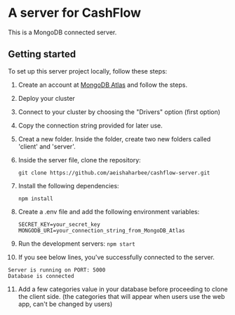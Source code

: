 # A server for CashFlow

This is a MongoDB connected server.

## Getting started

To set up this server project locally, follow these steps:
1. Create an account at [MongoDB Atlas](https://www.mongodb.com/cloud/atlas/register) and follow the steps.

2. Deploy your cluster

3. Connect to your cluster by choosing the "Drivers" option (first option)

4. Copy the connection string provided for later use.  

5. Creat a new folder. Inside the folder, create two new folders called 'client' and 'server'.

6. Inside the server file, clone the repository:
   ```
   git clone https://github.com/aeishaharbee/cashflow-server.git
   ```

7. Install the following dependencies:
   ```
   npm install
   ```

8. Create a .env file and add the following environment variables:
   ```
   SECRET_KEY=your_secret_key
   MONGODB_URI=your_connection_string_from_MongoDB_Atlas
   ```

9. Run the development servers:
   ```npm start```

10. If you see below lines, you've successfully connected to the server.
   ```
   Server is running on PORT: 5000
   Database is connected
   ```
11. Add a few categories value in your database before proceeding to clone the client side. (the categories that will appear when users use the web app, can't be changed by users)
